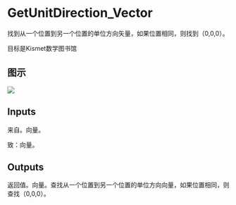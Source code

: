 # GetUnitDirection_Vector

找到从一个位置到另一个位置的单位方向矢量，如果位置相同，则找到（0,0,0）。

目标是Kismet数学图书馆

## 图示

![]($-20221218-19565283.png)

## Inputs

来自。向量。

致：向量。  

## Outputs

返回值。向量。查找从一个位置到另一个位置的单位方向向量，如果位置相同，则查找（0,0,0）。
